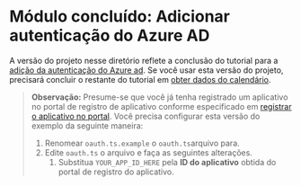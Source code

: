 # <a name="completed-module-add-azure-ad-authentication"></a>Módulo concluído: Adicionar autenticação do Azure AD

A versão do projeto nesse diretório reflete a conclusão do tutorial para a [adição da autenticação do Azure ad](https://docs.microsoft.com/graph/training/angular-tutorial?tutorial-step=3). Se você usar esta versão do projeto, precisará concluir o restante do tutorial em [obter dados do calendário](https://docs.microsoft.com/graph/training/angular-tutorial?tutorial-step=4).

> **Observação:** Presume-se que você já tenha registrado um aplicativo no portal de registro de aplicativo conforme especificado em [registrar o aplicativo no portal](https://docs.microsoft.com/graph/tutorials/angular?tutorial-step=2). Você precisa configurar esta versão do exemplo da seguinte maneira:
>
> 1. Renomear `oauth.ts.example` o `oauth.ts`arquivo para.
> 1. Edite `oauth.ts` o arquivo e faça as seguintes alterações.
>     1. Substitua `YOUR_APP_ID_HERE` pela **ID do aplicativo** obtida do portal de registro do aplicativo.

